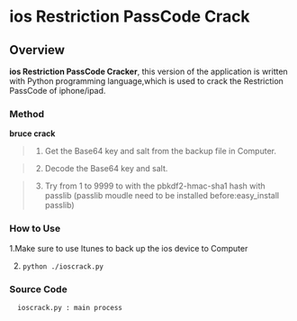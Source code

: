 # ios Restriction PassCode Crack


## Overview 

**ios Restriction PassCode Cracker**, this version of the application is written with Python programming language,which is used to crack the Restriction PassCode of iphone/ipad.

### Method
**bruce crack**

>1. Get the Base64 key and salt from the backup file in Computer.

>2. Decode the Base64 key and salt.

>3. Try from 1 to 9999 to with the pbkdf2-hmac-sha1 hash with passlib
(passlib moudle need to be installed before:easy_install passlib)


### How to Use
1.Make sure to use Itunes to back up the ios device to Computer

2. `python ./ioscrack.py`

### Source Code
```python
  ioscrack.py : main process
```
